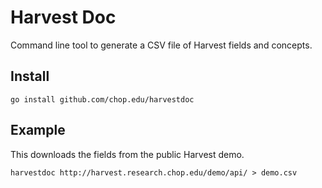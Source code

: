 # Harvest Doc

Command line tool to generate a CSV file of Harvest fields and concepts.

## Install

```
go install github.com/chop.edu/harvestdoc
```

## Example

This downloads the fields from the public Harvest demo.

```
harvestdoc http://harvest.research.chop.edu/demo/api/ > demo.csv
```
